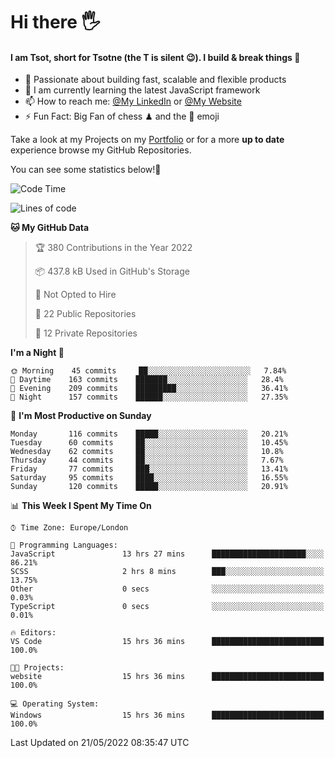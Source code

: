 # Hi there :raised_hand_with_fingers_splayed:
#### I am Tsot, short for Tsotne (the T is silent :wink:). I build & break things :space_invader:
- :telescope: Passionate about building fast, scalable and flexible products
- :seedling: I am currently learning the latest JavaScript framework 
- :mailbox: How to reach me: [@My LinkedIn](https://www.linkedin.com/in/tsotne-gvadzabia/) or [@My Website](https://tsotne.co.uk/contact)
- :zap: Fun Fact: Big Fan of chess ♟ and the 👾 emoji

Take a look at my Projects on my [Portfolio](https://tsotne.co.uk/) or for a more **up to date** experience browse my GitHub Repositories.

You can see some statistics below!:space_invader:
<!--START_SECTION:waka-->
![Code Time](http://img.shields.io/badge/Code%20Time-756%20hrs%2045%20mins-blue)

![Lines of code](https://img.shields.io/badge/From%20Hello%20World%20I%27ve%20Written-2%20Million%20lines%20of%20code-blue)

**🐱 My GitHub Data** 

> 🏆 380 Contributions in the Year 2022
 > 
> 📦 437.8 kB Used in GitHub's Storage 
 > 
> 🚫 Not Opted to Hire
 > 
> 📜 22 Public Repositories 
 > 
> 🔑 12 Private Repositories  
 > 
**I'm a Night 🦉** 

```text
🌞 Morning    45 commits     ██░░░░░░░░░░░░░░░░░░░░░░░   7.84% 
🌆 Daytime    163 commits    ███████░░░░░░░░░░░░░░░░░░   28.4% 
🌃 Evening    209 commits    █████████░░░░░░░░░░░░░░░░   36.41% 
🌙 Night      157 commits    ██████░░░░░░░░░░░░░░░░░░░   27.35%

```
📅 **I'm Most Productive on Sunday** 

```text
Monday       116 commits    █████░░░░░░░░░░░░░░░░░░░░   20.21% 
Tuesday      60 commits     ██░░░░░░░░░░░░░░░░░░░░░░░   10.45% 
Wednesday    62 commits     ██░░░░░░░░░░░░░░░░░░░░░░░   10.8% 
Thursday     44 commits     ██░░░░░░░░░░░░░░░░░░░░░░░   7.67% 
Friday       77 commits     ███░░░░░░░░░░░░░░░░░░░░░░   13.41% 
Saturday     95 commits     ████░░░░░░░░░░░░░░░░░░░░░   16.55% 
Sunday       120 commits    █████░░░░░░░░░░░░░░░░░░░░   20.91%

```


📊 **This Week I Spent My Time On** 

```text
⌚︎ Time Zone: Europe/London

💬 Programming Languages: 
JavaScript               13 hrs 27 mins      █████████████████████░░░░   86.21% 
SCSS                     2 hrs 8 mins        ███░░░░░░░░░░░░░░░░░░░░░░   13.75% 
Other                    0 secs              ░░░░░░░░░░░░░░░░░░░░░░░░░   0.03% 
TypeScript               0 secs              ░░░░░░░░░░░░░░░░░░░░░░░░░   0.01%

🔥 Editors: 
VS Code                  15 hrs 36 mins      █████████████████████████   100.0%

🐱‍💻 Projects: 
website                  15 hrs 36 mins      █████████████████████████   100.0%

💻 Operating System: 
Windows                  15 hrs 36 mins      █████████████████████████   100.0%

```


 Last Updated on 21/05/2022 08:35:47 UTC
<!--END_SECTION:waka-->
